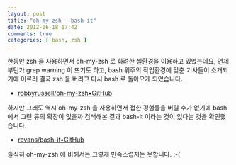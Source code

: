 ```yaml
---
layout: post
title: "oh-my-zsh → bash-it"
date: 2012-06-18 17:42
comments: true
categories: [ bash, zsh ]
---
```


 한동안 zsh 을 사용하면서 oh-my-zsh 로 화려한 셸환경을 이용하고 있었는데요, 언제부턴가 grep warning 이 뜨기도 하고, bash 위주의 작업환경에 맞춘 기사들이 소개되기에 이르러 결국 zsh 을 버리고 다시 bash 로 돌아오게 되었습니다.

- [robbyrussell/oh-my-zsh•GitHub](https://github.com/robbyrussell/oh-my-zsh)

 하지만 그래도 역시 oh-my-zsh 을 사용하면서 접한 경험들을 버릴 수가 없기에 bash 에서 그런 류의 확장이 없을까 검색해본 결과 bash-it 이라는 것이 있다는 것을 확인했습니다.

- [revans/bash-it•GitHub](https://github.com/revans/bash-it)

 솔직히 oh-my-zsh 에 비해서는 그렇게 만족스럽지는 못합니다. :-(
